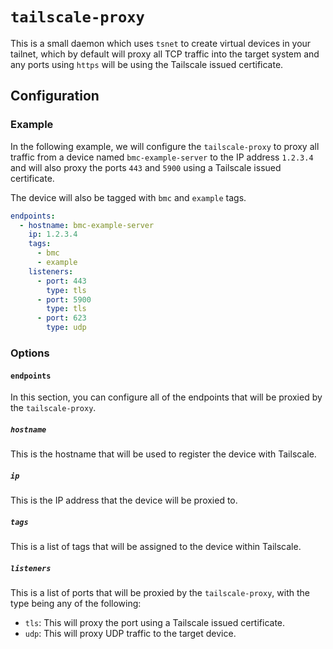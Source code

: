 # `tailscale-proxy`

This is a small daemon which uses `tsnet` to create virtual devices in your
tailnet, which by default will proxy all TCP traffic into the target system
and any ports using `https` will be using the Tailscale issued certificate.

## Configuration

### Example

In the following example, we will configure the `tailscale-proxy` to proxy
all traffic from a device named `bmc-example-server` to the IP address
`1.2.3.4` and will also proxy the ports `443` and `5900` using a Tailscale
issued certificate.

The device will also be tagged with `bmc` and `example` tags.

```yaml
endpoints:
  - hostname: bmc-example-server
    ip: 1.2.3.4
    tags:
      - bmc
      - example
    listeners:
      - port: 443
        type: tls
      - port: 5900
        type: tls
      - port: 623
        type: udp
```

### Options

#### `endpoints`

In this section, you can configure all of the endpoints that will be proxied
by the `tailscale-proxy`.

##### `hostname`

This is the hostname that will be used to register the device with Tailscale.

##### `ip`

This is the IP address that the device will be proxied to.

##### `tags`

This is a list of tags that will be assigned to the device within Tailscale.

##### `listeners`

This is a list of ports that will be proxied by the `tailscale-proxy`, with
the type being any of the following:

- `tls`: This will proxy the port using a Tailscale issued certificate.
- `udp`: This will proxy UDP traffic to the target device.
